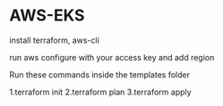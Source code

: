 # AWS-EKS
install terraform, aws-cli

run aws configure with your access key and add region 

Run these commands inside the templates folder 

1.terraform init
2.terraform plan
3.terraform apply
